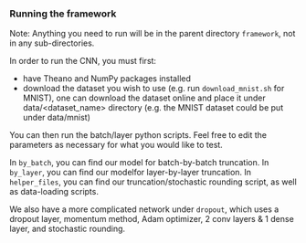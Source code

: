 ### Running the framework

Note: Anything you need to run will be in the parent directory `framework`,
not in any sub-directories.

In order to run the CNN, you must first:
* have Theano and NumPy packages installed
* download the dataset you wish to use (e.g. run `download_mnist.sh` for MNIST), one can download the dataset online and place it under data/<dataset_name> directory (e.g. the MNIST dataset could be put under data/mnist)

You can then run the batch/layer python scripts. Feel free to edit the
parameters as necessary for what you would like to test.

In `by_batch`, you can find our model for batch-by-batch truncation.
In `by_layer`, you can find our modelfor layer-by-layer truncation.
In `helper_files`, you can find our truncation/stochastic rounding script,
as well as data-loading scripts.

We also have a more complicated network under `dropout`, which uses a dropout
layer, momentum method, Adam optimizer, 2 conv layers & 1 dense layer, and
stochastic rounding.
